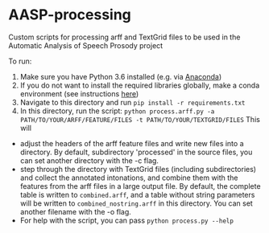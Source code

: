 AASP-processing
===============================================================================
Custom scripts for processing arff and TextGrid files to be used in the Automatic Analysis of Speech Prosody project

To run:
1. Make sure you have Python 3.6 installed (e.g. via [Anaconda](https://www.anaconda.com/distribution/))
2. If you do not want to install the required libraries globally, make a conda environment (see instructions [here](https://docs.conda.io/projects/conda/en/latest/user-guide/tasks/manage-environments.html))
3. Navigate to this directory and run `pip install -r requirements.txt`
4. In this directory, run the script: `python process.arff.py -a PATH/TO/YOUR/ARFF/FEATURE/FILES -t PATH/TO/YOUR/TEXTGRID/FILES` This will
- adjust the headers of the arff feature files and write new files into a directory. By default, subdirectory 'processed' in the source files, you can set another directory with the -c flag.
- step through the directory with TextGrid files (including subdirectories) and collect the annotated intonations, and combine them with the features from the arff files in a large output file. By default, the complete table is written to  `combined.arff`, and a table without string parameters will be written to `combined_nostring.arff` in this directory. You can set another filename with the -o flag.
- For help with the script, you can pass `python process.py --help`
